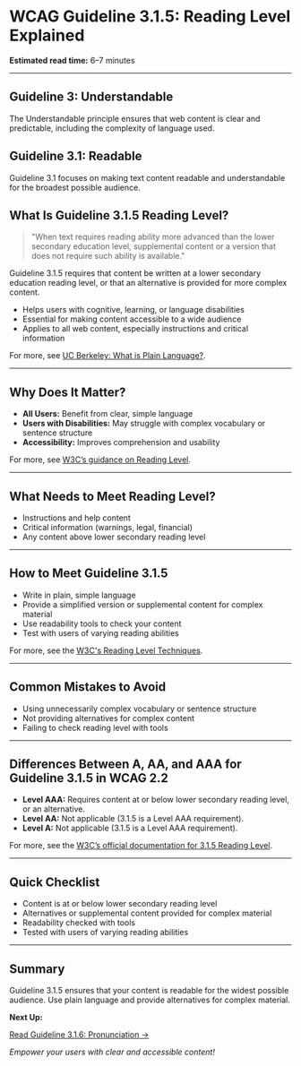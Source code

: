 <!---
title: 3.1.5 - Reading Level
series: Making the Web Accessible for All
description: A practical guide to WCAG Guideline 3.1.5 (Reading Level)—what it means, why it matters, and how to make your content readable for a wide audience.
keywords: wcag 3.1.5, reading level, accessibility, web standards, plain language, user experience
image: WCAG-Series-3-1-5.png
imageAlt: Blue text on yellow background saying, "Web Content Accessibiilty Guiedlines (WCAG) 3.1.5 Explained, Reading Level"
status: published
date: 2025-07-03
excerpt: This guideline ensures content is readable for a wide audience by considering reading levels.
--->

# **WCAG Guideline 3.1.5: Reading Level Explained**

**Estimated read time:** 6–7 minutes

---

## **Guideline 3: Understandable**

The Understandable principle ensures that web content is clear and predictable, including the complexity of language used.

## **Guideline 3.1: Readable**

Guideline 3.1 focuses on making text content readable and understandable for the broadest possible audience.

## **What Is Guideline 3.1.5 Reading Level?**

<!-- [Illustration: Web page with a readability score and plain language icon] -->

> "When text requires reading ability more advanced than the lower secondary education level, supplemental content or a version that does not require such ability is available."

Guideline 3.1.5 requires that content be written at a lower secondary education reading level, or that an alternative is provided for more complex content.

- Helps users with cognitive, learning, or language disabilities
- Essential for making content accessible to a wide audience
- Applies to all web content, especially instructions and critical information

For more, see [UC Berkeley: What is Plain Language?](https://dap.berkeley.edu/learn/concepts/what-plain-language).

---

## **Why Does It Matter?**

<!-- [Infographic: Reading level icon, plain language, and user with assistive tech] -->

- **All Users:** Benefit from clear, simple language
- **Users with Disabilities:** May struggle with complex vocabulary or sentence structure
- **Accessibility:** Improves comprehension and usability

For more, see [W3C’s guidance on Reading Level](https://www.w3.org/WAI/WCAG22/Understanding/reading-level.html).

---

## **What Needs to Meet Reading Level?**

<!-- [Grid: Instructions, critical information, and complex content] -->

- Instructions and help content
- Critical information (warnings, legal, financial)
- Any content above lower secondary reading level

---

## **How to Meet Guideline 3.1.5**

<!-- [Side-by-side: Good example (plain language) vs. Bad example (complex, technical language)] -->

- Write in plain, simple language
- Provide a simplified version or supplemental content for complex material
- Use readability tools to check your content
- Test with users of varying reading abilities

For more, see the [W3C's Reading Level Techniques](https://www.w3.org/WAI/WCAG22/Techniques/general/G153).

---

## **Common Mistakes to Avoid**

<!-- [Do/Don't graphic: Left side with plain language, right side with complex language] -->

- Using unnecessarily complex vocabulary or sentence structure
- Not providing alternatives for complex content
- Failing to check reading level with tools

---

## **Differences Between A, AA, and AAA for Guideline 3.1.5 in WCAG 2.2**

<!-- [Infographic: Three columns labeled A, AA, AAA with example requirements for each] -->

- **Level AAA:** Requires content at or below lower secondary reading level, or an alternative.
- **Level AA:** Not applicable (3.1.5 is a Level AAA requirement).
- **Level A:** Not applicable (3.1.5 is a Level AAA requirement).

For more, see the [W3C’s official documentation for 3.1.5 Reading Level](https://www.w3.org/WAI/WCAG22/Understanding/reading-level.html).

---

## **Quick Checklist**

<!-- [Checklist graphic: Icons for reading level, plain language, and alternative content] -->

- Content is at or below lower secondary reading level
- Alternatives or supplemental content provided for complex material
- Readability checked with tools
- Tested with users of varying reading abilities

---

## **Summary**

<!-- [Illustration: User reading content with a plain language icon] -->

Guideline 3.1.5 ensures that your content is readable for the widest possible audience. Use plain language and provide alternatives for complex material.

**Next Up:**

[Read Guideline 3.1.6: Pronunciation →](WCAG-Guideline-3-1-6-Pronunciation-Explained)

*Empower your users with clear and accessible content!*

